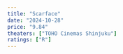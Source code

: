 ```yaml
---
title: "Scarface"
date: "2024-10-28"
price: "9.84"
theaters: ["TOHO Cinemas Shinjuku"]
ratings: ["R"]
---
```

